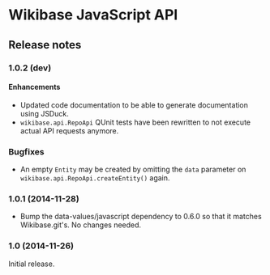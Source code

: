 # Wikibase JavaScript API

## Release notes

### 1.0.2 (dev)

#### Enhancements
* Updated code documentation to be able to generate documentation using JSDuck.
* `wikibase.api.RepoApi` QUnit tests have been rewritten to not execute actual API requests anymore.

### Bugfixes
* An empty `Entity` may be created by omitting the `data` parameter on `wikibase.api.RepoApi.createEntity()` again.

### 1.0.1 (2014-11-28)

* Bump the data-values/javascript dependency to 0.6.0 so that it matches Wikibase.git's.
	No changes needed.

### 1.0 (2014-11-26)

Initial release.
